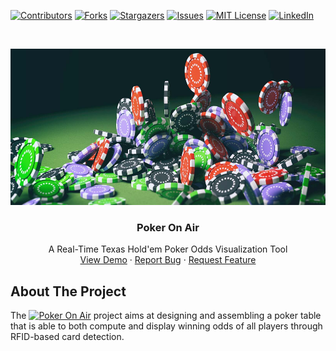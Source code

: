 <!--
*** Thank you : https://github.com/othneildrew/Best-README-Template/blob/master/BLANK_README.md
-->

<!-- PROJECT SHIELDS -->
<!--
*** I'm using markdown "reference style" links for readability.
*** Reference links are enclosed in brackets [ ] instead of parentheses ( ).
*** See the bottom of this document for the declaration of the reference variables
*** for contributors-url, forks-url, etc. This is an optional, concise syntax you may use.
*** https://www.markdownguide.org/basic-syntax/#reference-style-links
-->
[![Contributors][contributors-shield]][contributors-url]
[![Forks][forks-shield]][forks-url]
[![Stargazers][stars-shield]][stars-url]
[![Issues][issues-shield]][issues-url]
[![MIT License][license-shield]][license-url]
[![LinkedIn][linkedin-shield]][linkedin-url]

<!-- PROJECT LOGO -->
<br />
<p align="center">
  <a href="https://github.com/JoachimColine/PokerOnAir">
    <img src="images/logo.png" alt="Logo" width="600" height="250">
  </a>

  <h3 align="center">Poker On Air</h3>

  <p align="center">
    A Real-Time Texas Hold'em Poker Odds Visualization Tool 
    <br />
    <a href="https://github.com/JoachimColine/PokerOnAir">View Demo</a>
    ·
    <a href="https://github.com/JoachimColine/PokerOnAir/issues">Report Bug</a>
    ·
    <a href="https://github.com/JoachimColine/PokerOnAir/issues">Request Feature</a>
  </p>
</p>

<!-- ABOUT THE PROJECT -->
## About The Project

The [![Poker On Air][product-screenshot]](https://example.com) project aims at designing and assembling a poker table that is able to both compute and display winning odds of all players through RFID-based card detection.

<!-- MARKDOWN LINKS & IMAGES -->
<!-- https://www.markdownguide.org/basic-syntax/#reference-style-links -->
[contributors-shield]: https://img.shields.io/github/contributors/JoachimColine/repo.svg?style=flat-square
[contributors-url]: https://github.com/JoachimColine/repo/graphs/contributors
[forks-shield]: https://img.shields.io/github/forks/JoachimColine/repo.svg?style=flat-square
[forks-url]: https://github.com/JoachimColine/repo/network/members
[stars-shield]: https://img.shields.io/github/stars/JoachimColine/repo.svg?style=flat-square
[stars-url]: https://github.com/JoachimColine/repo/stargazers
[issues-shield]: https://img.shields.io/github/issues/JoachimColine/repo.svg?style=flat-square
[issues-url]: https://github.com/JoachimColine/repo/issues
[license-shield]: https://img.shields.io/github/license/JoachimColine/repo.svg?style=flat-square
[license-url]: https://github.com/JoachimColine/repo/blob/master/LICENSE.txt
[linkedin-shield]: https://img.shields.io/badge/-LinkedIn-black.svg?style=flat-square&logo=linkedin&colorB=555
[linkedin-url]: https://linkedin.com/in/joachim-coline
[product-screenshot]: images/screenshot.png
